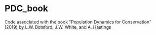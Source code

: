 # PDC_book
Code associated with the book "Population Dynamics for Conservation" (2019) by L.W. Botsford, J.W. White, and A. Hastings
